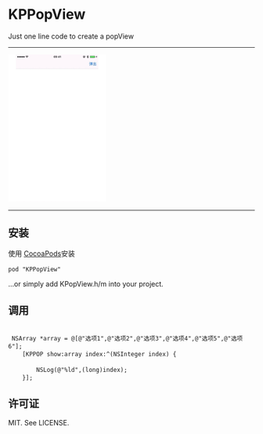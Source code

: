 # KPPopView

Just one line code to create a popView

---

<img src="./Screenshot.gif" width="200" alt="Screenshot" />

---
安装
---

使用 [CocoaPods](http://cocoapods.org)安装

    pod "KPPopView"
      
…or simply add KPopView.h/m into your project.
    
调用
---

```

 NSArray *array = @[@"选项1",@"选项2",@"选项3",@"选项4",@"选项5",@"选项6"];
    [KPPOP show:array index:^(NSInteger index) {
        
        NSLog(@"%ld",(long)index);
    }];

```


许可证
-------
MIT. See LICENSE.